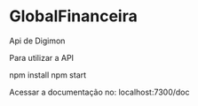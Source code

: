 # GlobalFinanceira
Api de Digimon

Para utilizar a API

npm install
npm start

Acessar a documentação no: localhost:7300/doc
